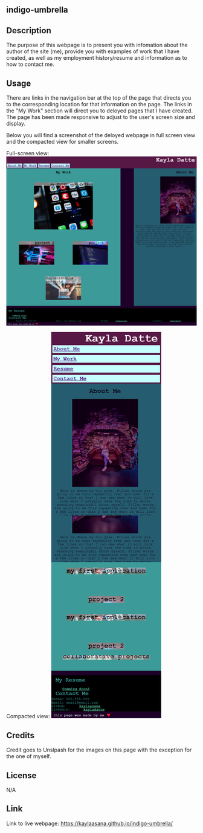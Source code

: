 ## indigo-umbrella

## Description

The purpose of this webpage is to present you with infomation about the author of the site (me), provide you with examples of work that I have created, as well as my employment history/resume and information as to how to contact me. 

## Usage

There are links in the navigation bar at the top of the page that directs you to the corresponding location for that information on the page. The links in the "My Work" section will direct you to deloyed pages that I have created. The page has been made responsive to adjust to the user's screen size and display.

Below you will find a screenshot of the deloyed webpage in full screen view and the compacted view for smaller screens.

Full-screen view:
![screenshot of delpoyed webpage in fullscreen view](./assets/images/full-screen-capture.png)

Compacted view:
![screenshot of deployed webpage in smaller window view](./assets/images/compacted-screen-capture.png)

## Credits

Credit goes to Unslpash for the images on this page with the exception for the one of myself.

## License

N/A

## Link

Link to live webpage: https://kaylaasana.github.io/indigo-umbrella/



